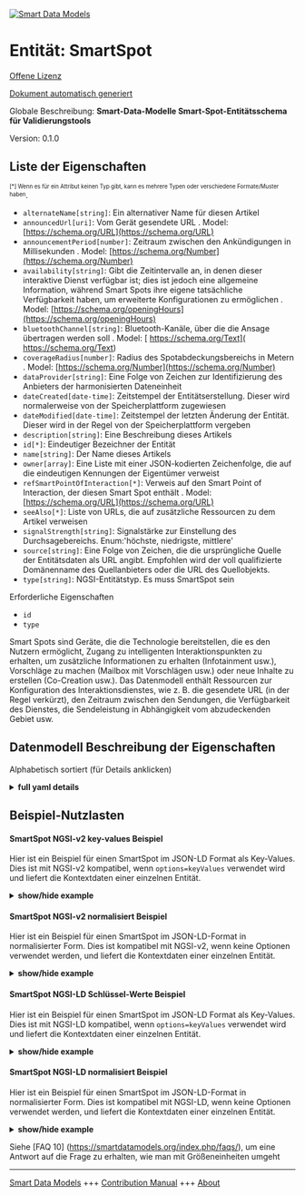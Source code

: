 <!-- 10-Header -->      
[![Smart Data Models](https://smartdatamodels.org/wp-content/uploads/2022/01/SmartDataModels_logo.png "Logo")](https://smartdatamodels.org)      
Entität: SmartSpot      
==================<!-- /10-Header -->      
<!-- 15-License -->      
[Offene Lizenz](https://github.com/smart-data-models//dataModel.PointOfInteraction/blob/master/SmartSpot/LICENSE.md)      
[Dokument automatisch generiert](https://docs.google.com/presentation/d/e/2PACX-1vTs-Ng5dIAwkg91oTTUdt8ua7woBXhPnwavZ0FxgR8BsAI_Ek3C5q97Nd94HS8KhP-r_quD4H0fgyt3/pub?start=false&loop=false&delayms=3000#slide=id.gb715ace035_0_60)      
<!-- /15-License -->      
<!-- 20-Description -->      
Globale Beschreibung: **Smart-Data-Modelle Smart-Spot-Entitätsschema für Validierungstools**      
Version: 0.1.0      
<!-- /20-Description -->      
<!-- 30-PropertiesList -->      
## Liste der Eigenschaften      
<sup><sub>[*] Wenn es für ein Attribut keinen Typ gibt, kann es mehrere Typen oder verschiedene Formate/Muster haben</sub></sup>.      
- `alternateName[string]`: Ein alternativer Name für diesen Artikel  - `announcedUrl[uri]`: Vom Gerät gesendete URL  . Model: [https://schema.org/URL](https://schema.org/URL)- `announcementPeriod[number]`: Zeitraum zwischen den Ankündigungen in Millisekunden  . Model: [https://schema.org/Number](https://schema.org/Number)- `availability[string]`: Gibt die Zeitintervalle an, in denen dieser interaktive Dienst verfügbar ist; dies ist jedoch eine allgemeine Information, während Smart Spots ihre eigene tatsächliche Verfügbarkeit haben, um erweiterte Konfigurationen zu ermöglichen  . Model: [https://schema.org/openingHours](https://schema.org/openingHours)- `bluetoothChannel[string]`: Bluetooth-Kanäle, über die die Ansage übertragen werden soll  . Model: [ https://schema.org/Text]( https://schema.org/Text)- `coverageRadius[number]`: Radius des Spotabdeckungsbereichs in Metern  . Model: [https://schema.org/Number](https://schema.org/Number)- `dataProvider[string]`: Eine Folge von Zeichen zur Identifizierung des Anbieters der harmonisierten Dateneinheit  - `dateCreated[date-time]`: Zeitstempel der Entitätserstellung. Dieser wird normalerweise von der Speicherplattform zugewiesen  - `dateModified[date-time]`: Zeitstempel der letzten Änderung der Entität. Dieser wird in der Regel von der Speicherplattform vergeben  - `description[string]`: Eine Beschreibung dieses Artikels  - `id[*]`: Eindeutiger Bezeichner der Entität  - `name[string]`: Der Name dieses Artikels  - `owner[array]`: Eine Liste mit einer JSON-kodierten Zeichenfolge, die auf die eindeutigen Kennungen der Eigentümer verweist  - `refSmartPointOfInteraction[*]`: Verweis auf den Smart Point of Interaction, der diesen Smart Spot enthält  . Model: [https://schema.org/URL](https://schema.org/URL)- `seeAlso[*]`: Liste von URLs, die auf zusätzliche Ressourcen zu dem Artikel verweisen  - `signalStrength[string]`: Signalstärke zur Einstellung des Durchsagebereichs. Enum:'höchste, niedrigste, mittlere'  - `source[string]`: Eine Folge von Zeichen, die die ursprüngliche Quelle der Entitätsdaten als URL angibt. Empfohlen wird der voll qualifizierte Domänenname des Quellanbieters oder die URL des Quellobjekts.  - `type[string]`: NGSI-Entitätstyp. Es muss SmartSpot sein  <!-- /30-PropertiesList -->      
<!-- 35-RequiredProperties -->      
Erforderliche Eigenschaften      
- `id`  - `type`  <!-- /35-RequiredProperties -->      
<!-- 40-RequiredProperties -->      
Smart Spots sind Geräte, die die Technologie bereitstellen, die es den Nutzern ermöglicht, Zugang zu intelligenten Interaktionspunkten zu erhalten, um zusätzliche Informationen zu erhalten (Infotainment usw.), Vorschläge zu machen (Mailbox mit Vorschlägen usw.) oder neue Inhalte zu erstellen (Co-Creation usw.). Das Datenmodell enthält Ressourcen zur Konfiguration des Interaktionsdienstes, wie z. B. die gesendete URL (in der Regel verkürzt), den Zeitraum zwischen den Sendungen, die Verfügbarkeit des Dienstes, die Sendeleistung in Abhängigkeit vom abzudeckenden Gebiet usw.      
<!-- /40-RequiredProperties -->      
<!-- 50-DataModelHeader -->      
## Datenmodell Beschreibung der Eigenschaften      
Alphabetisch sortiert (für Details anklicken)      
<!-- /50-DataModelHeader -->      
<!-- 60-ModelYaml -->      
<details><summary><strong>full yaml details</strong></summary>        
```yaml      
SmartSpot:        
  description: Smart Data models Smart Spot entity schema intended for validation tools        
  properties:        
    alternateName:        
      description: An alternative name for this item        
      type: string        
      x-ngsi:        
        type: Property        
    announcedUrl:        
      description: URL broadcasted by the device        
      format: uri        
      type: string        
      x-ngsi:        
        model: https://schema.org/URL        
        type: Property        
    announcementPeriod:        
      description: Period between announcements in milliseconds        
      maximum: 4000        
      minimum: 100        
      type: number        
      x-ngsi:        
        model: https://schema.org/Number        
        type: Property        
    availability:        
      description: 'Specifies the time intervals in which this interactive service is available, but this is a general information while Smart Spots have their own real availability in order to allow advanced configurations'        
      type: string        
      x-ngsi:        
        model: https://schema.org/openingHours        
        type: Property        
    bluetoothChannel:        
      description: Bluetooth channels where to transmit the announcement        
      enum:        
        - 37        
        - 38        
        - 39        
        - 37,38        
        - 38,39        
        - 37,39        
        - 37,38,39        
      type: string        
      x-ngsi:        
        model: ' https://schema.org/Text'        
        type: Property        
    coverageRadius:        
      description: Radius of the spot coverage area in meters        
      minimum: 1        
      type: number        
      x-ngsi:        
        model: https://schema.org/Number        
        type: Property        
    dataProvider:        
      description: A sequence of characters identifying the provider of the harmonised data entity        
      type: string        
      x-ngsi:        
        type: Property        
    dateCreated:        
      description: Entity creation timestamp. This will usually be allocated by the storage platform        
      format: date-time        
      type: string        
      x-ngsi:        
        type: Property        
    dateModified:        
      description: Timestamp of the last modification of the entity. This will usually be allocated by the storage platform        
      format: date-time        
      type: string        
      x-ngsi:        
        type: Property        
    description:        
      description: A description of this item        
      type: string        
      x-ngsi:        
        type: Property        
    id:        
      anyOf:        
        - description: Identifier format of any NGSI entity        
          maxLength: 256        
          minLength: 1        
          pattern: ^[\w\-\.\{\}\$\+\*\[\]`|~^@!,:\\]+$        
          type: string        
          x-ngsi:        
            type: Property        
        - description: Identifier format of any NGSI entity        
          format: uri        
          type: string        
          x-ngsi:        
            type: Property        
      description: Unique identifier of the entity        
      x-ngsi:        
        type: Property        
    name:        
      description: The name of this item        
      type: string        
      x-ngsi:        
        type: Property        
    owner:        
      description: A List containing a JSON encoded sequence of characters referencing the unique Ids of the owner(s)        
      items:        
        anyOf:        
          - description: Identifier format of any NGSI entity        
            maxLength: 256        
            minLength: 1        
            pattern: ^[\w\-\.\{\}\$\+\*\[\]`|~^@!,:\\]+$        
            type: string        
            x-ngsi:        
              type: Property        
          - description: Identifier format of any NGSI entity        
            format: uri        
            type: string        
            x-ngsi:        
              type: Property        
        description: Unique identifier of the entity        
        x-ngsi:        
          type: Property        
      type: array        
      x-ngsi:        
        type: Property        
    refSmartPointOfInteraction:        
      anyOf:        
        - description: Identifier format of any NGSI entity        
          maxLength: 256        
          minLength: 1        
          pattern: ^[\w\-\.\{\}\$\+\*\[\]`|~^@!,:\\]+$        
          type: string        
          x-ngsi:        
            type: Property        
        - description: Identifier format of any NGSI entity        
          format: uri        
          type: string        
          x-ngsi:        
            type: Property        
      description: Reference to the Smart Point of Interaction which includes this Smart Spot        
      x-ngsi:        
        model: https://schema.org/URL        
        type: Relationship        
    seeAlso:        
      description: list of uri pointing to additional resources about the item        
      oneOf:        
        - items:        
            format: uri        
            type: string        
          minItems: 1        
          type: array        
        - format: uri        
          type: string        
      x-ngsi:        
        type: Property        
    signalStrength:        
      description: 'Signal strength to adjust the announcement range. Enum:''highest, lowest, medium'''        
      enum:        
        - highest        
        - lowest        
        - medium        
      type: string        
      x-ngsi:        
        type: Property        
    source:        
      description: 'A sequence of characters giving the original source of the entity data as a URL. Recommended to be the fully qualified domain name of the source provider, or the URL to the source object'        
      type: string        
      x-ngsi:        
        type: Property        
    type:        
      description: NGSI Entity type. It has to be SmartSpot        
      enum:        
        - SmartSpot        
      type: string        
      x-ngsi:        
        type: Property        
  required:        
    - id        
    - type        
  type: object        
  x-derived-from: ""        
  x-disclaimer: 'Redistribution and use in source and binary forms, with or without modification, are permitted  provided that the license conditions are met. Copyleft (c) 2022 Contributors to Smart Data Models Program'        
  x-license-url: https://github.com/smart-data-models/dataModel.PointOfInteraction/blob/master/SmartSpot/LICENSE.md        
  x-model-schema: https://smart-data-models.github.io/dataModel.PointOfInteraction/SmartSpot/schema.json        
  x-model-tags: ""        
  x-version: 0.1.0        
```      
</details>        
<!-- /60-ModelYaml -->      
<!-- 70-MiddleNotes -->      
<!-- /70-MiddleNotes -->      
<!-- 80-Examples -->      
## Beispiel-Nutzlasten      
#### SmartSpot NGSI-v2 key-values Beispiel      
Hier ist ein Beispiel für einen SmartSpot im JSON-LD Format als Key-Values. Dies ist mit NGSI-v2 kompatibel, wenn `options=keyValues` verwendet wird und liefert die Kontextdaten einer einzelnen Entität.      
<details><summary><strong>show/hide example</strong></summary>        
```json  
{  
  "id": "SSPOT-F94C51A295D9",  
  "type": "SmartSpot",  
  "announcedUrl": "http://goo.gl/EJ81JP",  
  "signalStrength": "highest",  
  "bluetoothChannel": "37,38,39",  
  "coverageRadius": 30,  
  "announcementPeriod": 500,  
  "availability": "Tu,Th 16:00-20:00",  
  "refSmartPointOfInteraction": "SPOI-ES-4326"  
}  
```  
</details>      
#### SmartSpot NGSI-v2 normalisiert Beispiel      
Hier ist ein Beispiel für einen SmartSpot im JSON-LD-Format in normalisierter Form. Dies ist kompatibel mit NGSI-v2, wenn keine Optionen verwendet werden, und liefert die Kontextdaten einer einzelnen Entität.      
<details><summary><strong>show/hide example</strong></summary>        
```json  
{  
  "id": "SSPOT-F94C51A295D9",  
  "type": "SmartSpot",  
  "announcementPeriod": {  
    "type": "Number",  
    "value": 500  
  },  
  "signalStrength": {  
    "type": "Text",  
    "value": "highest"  
  },  
  "announcedUrl": {  
    "type": "Text",  
    "value": "http://goo.gl/EJ81JP"  
  },  
  "availability": {  
    "type": "Text",  
    "value": "Tu,Th 16:00-20:00"  
  },  
  "coverageRadius": {  
    "type": "Number",  
    "value": 30  
  },  
  "bluetoothChannel": {  
    "type": "Text",  
    "value": "37,38,39"  
  },  
  "refSmartPointOfInteraction": {  
    "type": "Text",  
    "value": "SPOI-ES-4326"  
  }  
}  
```  
</details>      
#### SmartSpot NGSI-LD Schlüssel-Werte Beispiel      
Hier ist ein Beispiel für einen SmartSpot im JSON-LD Format als Key-Values. Dies ist mit NGSI-LD kompatibel, wenn `options=keyValues` verwendet wird und liefert die Kontextdaten einer einzelnen Entität.      
<details><summary><strong>show/hide example</strong></summary>        
```json  
{  
  "id": "urn:ngsi-ld:SmartSpot:SSPOT-F94C51A295D9",  
  "type": "SmartSpot",  
  "announcedUrl": "http://goo.gl/EJ81JP",  
  "announcementPeriod": 500,  
  "availability": "Tu,Th 16:00-20:00",  
  "bluetoothChannel": "37,38,39",  
  "coverageRadius": 30,  
  "refSmartPointOfInteraction": "urn:ngsi-ld:SmartPointOfInteraction:SPOI-ES-4326",  
  "signalStrength": "highest",  
  "@context": [  
    "https://uri.etsi.org/ngsi-ld/v1/ngsi-ld-core-context.jsonld",  
    "https://raw.githubusercontent.com/smart-data-models/dataModel.PointOfInteraction/master/context.jsonld"  
  ]  
}  
```  
</details>      
#### SmartSpot NGSI-LD normalisiert Beispiel      
Hier ist ein Beispiel für einen SmartSpot im JSON-LD-Format in normalisierter Form. Dies ist kompatibel mit NGSI-LD, wenn keine Optionen verwendet werden, und liefert die Kontextdaten einer einzelnen Entität.      
<details><summary><strong>show/hide example</strong></summary>        
```json  
{  
  "id": "urn:ngsi-ld:SmartSpot:SSPOT-F94C51A295D9",  
  "type": "SmartSpot",  
  "announcementPeriod": {  
    "type": "Property",  
    "value": 500  
  },  
  "signalStrength": {  
    "type": "Property",  
    "value": "highest"  
  },  
  "announcedUrl": {  
    "type": "Property",  
    "value": "http://goo.gl/EJ81JP"  
  },  
  "availability": {  
    "type": "Property",  
    "value": "Tu,Th 16:00-20:00"  
  },  
  "coverageRadius": {  
    "type": "Property",  
    "value": 30  
  },  
  "bluetoothChannel": {  
    "type": "Property",  
    "value": "37,38,39"  
  },  
  "refSmartPointOfInteraction": {  
    "type": "Relationship",  
    "object": "urn:ngsi-ld:SmartSpot:SPOI-ES-4326"  
  },  
  "@context": [  
    "https://uri.etsi.org/ngsi-ld/v1/ngsi-ld-core-context.jsonld",  
    "https://raw.githubusercontent.com/smart-data-models/dataModel.PointOfInteraction/master/context.jsonld"  
  ]  
}  
```  
</details><!-- /80-Examples -->      
<!-- 90-FooterNotes -->      
<!-- /90-FooterNotes -->      
<!-- 95-Units -->      
Siehe [FAQ 10] (https://smartdatamodels.org/index.php/faqs/), um eine Antwort auf die Frage zu erhalten, wie man mit Größeneinheiten umgeht      
<!-- /95-Units -->      
<!-- 97-LastFooter -->      
---      
[Smart Data Models](https://smartdatamodels.org) +++ [Contribution Manual](https://bit.ly/contribution_manual) +++ [About](https://bit.ly/Introduction_SDM)<!-- /97-LastFooter -->      
